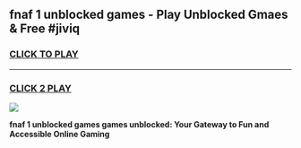 
## fnaf 1 unblocked games - Play Unblocked Gmaes & Free #jiviq
<h3>
<a href="https://news.freeplayer.one?title=fnaf_1_unblocked_games&ref=03M">CLICK TO PLAY</a></h3>
<hr>

<h3>
<a href="https://news.freeplayer.one?title=fnaf_1_unblocked_games&ref=03M">CLICK 2 PLAY</a>
  
</h3>

<a href="https://news.freeplayer.one?title=fnaf_1_unblocked_games&ref=03M"><img src="https://clearcache.store/games.png"></a>


**fnaf 1 unblocked games games unblocked: Your Gateway to Fun and Accessible Online Gaming**
